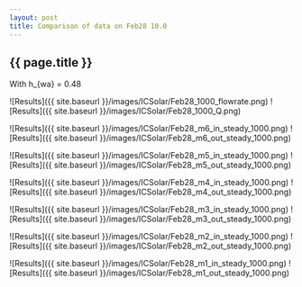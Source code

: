 ```yaml
---
layout: post
title: Comparison of data on Feb28 10.0
---
```

{{ page.title }}
-----------------
With h_{wa} = 0.48

![Results]({{ site.baseurl }}/images/ICSolar/Feb28_1000_flowrate.png) ![Results]({{ site.baseurl }}/images/ICSolar/Feb28_1000_Q.png)

![Results]({{ site.baseurl }}/images/ICSolar/Feb28_m6_in_steady_1000.png) ![Results]({{ site.baseurl }}/images/ICSolar/Feb28_m6_out_steady_1000.png)

![Results]({{ site.baseurl }}/images/ICSolar/Feb28_m5_in_steady_1000.png) ![Results]({{ site.baseurl }}/images/ICSolar/Feb28_m5_out_steady_1000.png)

![Results]({{ site.baseurl }}/images/ICSolar/Feb28_m4_in_steady_1000.png) ![Results]({{ site.baseurl }}/images/ICSolar/Feb28_m4_out_steady_1000.png)

![Results]({{ site.baseurl }}/images/ICSolar/Feb28_m3_in_steady_1000.png) ![Results]({{ site.baseurl }}/images/ICSolar/Feb28_m3_out_steady_1000.png)

![Results]({{ site.baseurl }}/images/ICSolar/Feb28_m2_in_steady_1000.png) ![Results]({{ site.baseurl }}/images/ICSolar/Feb28_m2_out_steady_1000.png)

![Results]({{ site.baseurl }}/images/ICSolar/Feb28_m1_in_steady_1000.png) ![Results]({{ site.baseurl }}/images/ICSolar/Feb28_m1_out_steady_1000.png)

